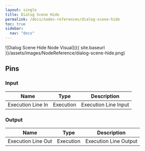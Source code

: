```yaml
---
layout: single
title: Dialog Scene Hide
permalink: /docs/nodes-references/dialog-scene-hide
toc: true
sidebar:
  nav: "docs"
---
```



![Dialog Scene Hide Node Visual]({{ site.baseurl }}/assets/images/NodeReference/dialog-scene-hide.png)

## Pins

### Input

| Name | Type | Description |
| --- | --- | --- |
| Execution Line In | Execution | Execution Line Input |

### Output

| Name | Type | Description |
| --- | --- | --- |
| Execution Line Out | Execution | Execution Line Output ||